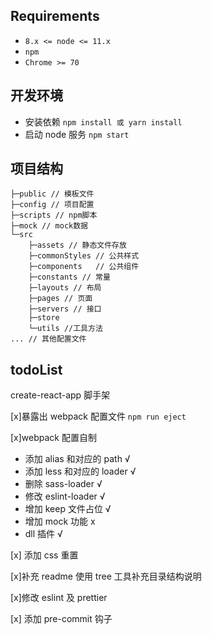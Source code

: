 ## Requirements

-   `8.x <= node <= 11.x`
-   `npm`
-   `Chrome >= 70`

## 开发环境

-   安装依赖 `npm install 或 yarn install`
-   启动 node 服务 `npm start`

## 项目结构

```
├─public // 模板文件
├─config // 项目配置
├─scripts // npm脚本
├─mock // mock数据
└─src
    ├─assets // 静态文件存放
    ├─commonStyles // 公共样式
    ├─components   // 公共组件
    ├─constants // 常量
    ├─layouts // 布局
    ├─pages // 页面
    ├─servers // 接口
    ├─store
    └─utils //工具方法
... // 其他配置文件
```

## todoList

create-react-app 脚手架

[x]暴露出 webpack 配置文件 `npm run eject`

[x]webpack 配置自制

-   添加 alias 和对应的 path √
-   添加 less 和对应的 loader √
-   删除 sass-loader √
-   修改 eslint-loader √
-   增加 keep 文件占位 √
-   增加 mock 功能 x
-   dll 插件 √

[x] 添加 css 重置

[x]补充 readme 使用 tree 工具补充目录结构说明

[x]修改 eslint 及 prettier

[x] 添加 pre-commit 钩子
